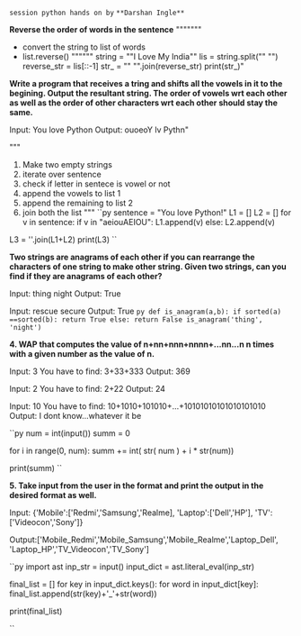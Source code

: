 `session python hands on by` `**Darshan Ingle**`

**Reverse the order of words in the sentence**
"""""""
- convert the string to list of words
- list.reverse()
""""""
string = ""I Love My India""
lis = string.split("" "")
reverse_str = lis[::-1]
str_ = "" "".join(reverse_str)
print(str_)"

**Write a program that receives a tring and shifts all the vowels in it to the begining. Output the resultant string. The order of vowels wrt each other as well as the order of other characters wrt each other should stay the same.**

Input: You love Python
Output: ouoeoY lv Pythn"

"""
1. Make two empty strings
2. iterate over sentence
3. check if letter in sentece is vowel or not 
4. append the vowels to list 1
5. append the remaining to list 2
6. join both the list
"""
``py
sentence = "You love Python!"
L1 = []
L2 = []
for v in sentence:
    if v in "aeiouAEIOU":
        L1.append(v)
    else:
        L2.append(v)

L3 = ''.join(L1+L2)
print(L3)
``

**Two strings are anagrams of each other if you can rearrange the characters of one string to make other string. Given two strings, can you find if they are anagrams of each other?**

Input: thing
       night
Output: True

Input: rescue
       secure
Output: True
``py
def is_anagram(a,b):
    if sorted(a) ==sorted(b):
        return True
    else:
        return False
is_anagram('thing', 'night')
``

**4. WAP that computes the value of n+nn+nnn+nnnn+...nn...n n times with a given number as the value of n.**

Input: 3
You have to find: 3+33+333
Output: 369

Input: 2
You have to find: 2+22
Output: 24

Input: 10
You have to find: 10+1010+101010+...+10101010101010101010
Output: I dont know...whatever it be

``py
num = int(input())
summ = 0

for i in range(0, num):
    summ += int( str( num ) + i * str(num))
    
print(summ)
``

**5. Take input from the user in the format and print the output in the desired format as well.**

Input: {'Mobile':['Redmi','Samsung','Realme], 'Laptop':['Dell','HP'], 'TV':['Videocon','Sony']}

Output:['Mobile_Redmi','Mobile_Samsung','Mobile_Realme','Laptop_Dell', 'Laptop_HP','TV_Videocon','TV_Sony']

``py
import ast
inp_str = input()
input_dict = ast.literal_eval(inp_str)

final_list = []
for key in input_dict.keys():
    for word in input_dict[key]:
        final_list.append(str(key)+'_'+str(word))
        
print(final_list)

``